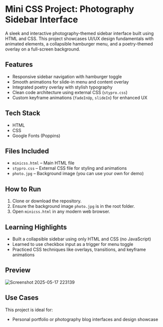 # Mini CSS Project: Photography Sidebar Interface

A sleek and interactive photography-themed sidebar interface built using HTML and CSS. 
This project showcases UI/UX design fundamentals with animated elements, a collapsible hamburger menu, and a poetry-themed overlay on a full-screen background.


## Features

- Responsive sidebar navigation with hamburger toggle
- Smooth animations for slide-in menu and content overlay
- Integrated poetry overlay with stylish typography
- Clean code architecture using external CSS (`stypro.css`)
- Custom keyframe animations (`fadeInUp`, `slideIn`) for enhanced UX


## Tech Stack

- HTML  
- CSS  
- Google Fonts (Poppins)

## Files Included

- `minicss.html` – Main HTML file  
- `stypro.css` – External CSS file for styling and animations  
- `photo.jpg` – Background image (you can use your own for demo)


## How to Run

1. Clone or download the repository.
2. Ensure the background image `photo.jpg` is in the root folder.
3. Open `minicss.html` in any modern web browser.


## Learning Highlights

- Built a collapsible sidebar using only HTML and CSS (no JavaScript)
- Learned to use checkbox input as a trigger for menu toggle
- Practiced CSS techniques like overlays, transitions, and keyframe animations


## Preview

![Screenshot 2025-05-17 223139](https://github.com/user-attachments/assets/f106ffe5-9d0b-43d9-99f0-75d25977ee81)



## Use Cases

This project is ideal for:
- Personal portfolio or photography blog interfaces and design showcase
